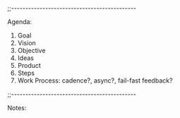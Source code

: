 ;;--------------------------------------------

Agenda: 
1. Goal
2. Vision
3. Objective
4. Ideas
5. Product 
6. Steps
7. Work Process: cadence?, async?, fail-fast feedback?
   
;;--------------------------------------------

Notes: 

